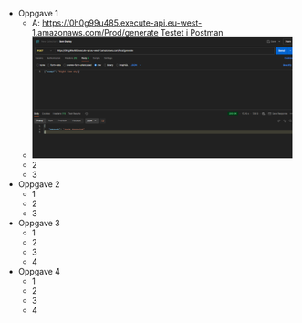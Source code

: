 * Oppgave 1
    * A: https://0h0g99u485.execute-api.eu-west-1.amazonaws.com/Prod/generate
          Testet i Postman 
    * ![img.png](images/img.png)
    * 2
    * 3
* Oppgave 2
    * 1
    * 2
    * 3
* Oppgave 3
    * 1
    * 2
    * 3
    * 4
* Oppgave 4
    * 1
    * 2
    * 3
    * 4